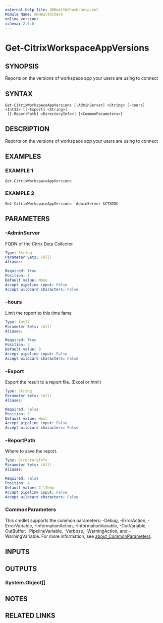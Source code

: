 ```yaml
---
external help file: XDHealthCheck-help.xml
Module Name: XDHealthCheck
online version:
schema: 2.0.0
---
```


# Get-CitrixWorkspaceAppVersions

## SYNOPSIS
Reports on the versions of workspace app your users are using to connect

## SYNTAX

```
Get-CitrixWorkspaceAppVersions [-AdminServer] <String> [-hours] <Int32> [[-Export] <String>]
 [[-ReportPath] <DirectoryInfo>] [<CommonParameters>]
```

## DESCRIPTION
Reports on the versions of workspace app your users are using to connect

## EXAMPLES

### EXAMPLE 1
```
Get-CitrixWorkspaceAppVersions
```

### EXAMPLE 2
```
Get-CitrixWorkspaceAppVersions -AdminServer $CTXDDC
```

## PARAMETERS

### -AdminServer
FQDN of the Citrix Data Collector

```yaml
Type: String
Parameter Sets: (All)
Aliases:

Required: True
Position: 1
Default value: None
Accept pipeline input: False
Accept wildcard characters: False
```

### -hours
Limit the report to this time fame

```yaml
Type: Int32
Parameter Sets: (All)
Aliases:

Required: True
Position: 2
Default value: 0
Accept pipeline input: False
Accept wildcard characters: False
```

### -Export
Export the result to a report file.
(Excel or html)

```yaml
Type: String
Parameter Sets: (All)
Aliases:

Required: False
Position: 3
Default value: Host
Accept pipeline input: False
Accept wildcard characters: False
```

### -ReportPath
Where to save the report.

```yaml
Type: DirectoryInfo
Parameter Sets: (All)
Aliases:

Required: False
Position: 4
Default value: C:\Temp
Accept pipeline input: False
Accept wildcard characters: False
```

### CommonParameters
This cmdlet supports the common parameters: -Debug, -ErrorAction, -ErrorVariable, -InformationAction, -InformationVariable, -OutVariable, -OutBuffer, -PipelineVariable, -Verbose, -WarningAction, and -WarningVariable. For more information, see [about_CommonParameters](http://go.microsoft.com/fwlink/?LinkID=113216).

## INPUTS

## OUTPUTS

### System.Object[]
## NOTES

## RELATED LINKS

